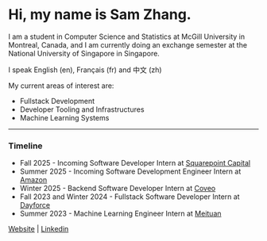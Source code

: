 # Hi, my name is Sam Zhang.

I am a student in Computer Science and Statistics at McGill University in Montreal, Canada, and I am currently doing an exchange semester at the National University of Singapore in Singapore. 

I speak English (en), Français (fr) and 中文 (zh)

My current areas of interest are:
- Fullstack Development
- Developer Tooling and Infrastructures
- Machine Learning Systems
  
---
### Timeline
- Fall 2025 - Incoming Software Developer Intern at [Squarepoint Capital](https://www.squarepoint-capital.com/)
- Summer 2025 - Incoming Software Development Engineer Intern at [Amazon](https://amazon.com/)
- Winter 2025 - Backend Software Developer Intern at [Coveo](https://coveo.com/)
- Fall 2023 and Winter 2024 - Fullstack Software Developer Intern at [Dayforce](https://www.dayforce.com/)
- Summer 2023 - Machine Learning Engineer Intern at [Meituan](https://about.meituan.com/)


<!-- <p align="center"> -->
<!-- ![giphy](https://user-images.githubusercontent.com/112342947/211696244-99ea8b58-8605-496d-9046-6fd395437628.gif) -->
<!-- <p align="center"> -->

<!-- [![Top Langs](https://github-readme-stats.vercel.app/api/top-langs/?username=samzhang02&hide=tex,html,css,shell)](https://github.com/anuraghazra/github-readme-stats) -->

<a href="https://cs.mcgill.ca/~szhang139">Website</a> | <a href="https://www.linkedin.com/in/zhang-sam/">Linkedin</a>
